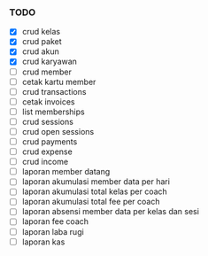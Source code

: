 ### TODO

-   [x] crud kelas
-   [x] crud paket
-   [x] crud akun
-   [x] crud karyawan
-   [ ] crud member
-   [ ] cetak kartu member
-   [ ] crud transactions
-   [ ] cetak invoices
-   [ ] list memberships
-   [ ] crud sessions
-   [ ] crud open sessions
-   [ ] crud payments
-   [ ] crud expense
-   [ ] crud income
-   [ ] laporan member datang
-   [ ] laporan akumulasi member data per hari
-   [ ] laporan akumulasi total kelas per coach
-   [ ] laporan akumulasi total fee per coach
-   [ ] laporan absensi member data per kelas dan sesi
-   [ ] laporan fee coach
-   [ ] laporan laba rugi
-   [ ] laporan kas

